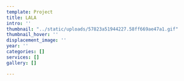 ```yaml
---
template: Project
title: LALA
intro: ''
thumbnail: "../static/uploads/57823a51944227.58ff669ae47a1.gif"
thumbnail_hover: ''
displacement_image: ''
year: ''
categories: []
services: []
gallery: []

---
```

